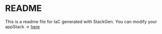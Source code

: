 # README
This is a readme file for IaC generated with StackGen.
You can modify your appStack -> [here](http://main.dev.stackgen.com/appstacks/b38a2bab-0141-462f-8c4b-c90eaadb9250)
